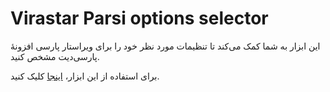 # Virastar Parsi options selector

این ابزار به شما کمک می‌کند تا تنظیمات مورد نظر خود را برای ویراستار پارسی افزونۀ پارسی‌دیت مشخص کنید.

برای استفاده از این ابزار، <a href="https://hamidrezayazdani.github.io/virastar-parsi-options-selector/" target="_blank">اینجا</a> کلیک کنید.
